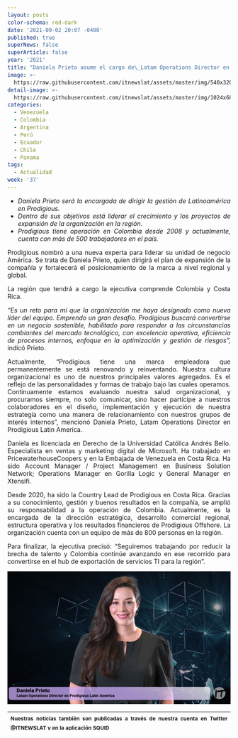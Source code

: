 ```yaml
---
layout: posts
color-schema: red-dark
date: '2021-09-02 20:07 -0400'
published: true
superNews: false
superArticle: false
year: '2021'
title: "Daniela Prieto asume el cargo de\_Latam Operations Director en Prodigious Latin America"
image: >-
  https://raw.githubusercontent.com/itnewslat/assets/master/img/540x320/Daniela-Prieto-p.jpg
detail-image: >-
  https://raw.githubusercontent.com/itnewslat/assets/master/img/1024x680/Daniela-Prieto-g.jpg
categories:
  - Venezuela
  - Colombia
  - Argentina
  - Perú
  - Ecuador
  - Chile
  - Panama
tags:
  - Actualidad
week: '37'
---
```

<ul style="text-align: justify;">
	<li><em>Daniela Prieto será la encargada de dirigir la gestión de Latinoamérica en Prodigious. </em></li>
	<li><em>Dentro de sus objetivos está liderar el crecimiento y los proyectos de expansión de la organización en la región. </em></li>
	<li><em>Prodigious tiene operación en Colombia desde 2008 y actualmente, cuenta con más de 500 trabajadores en el país.</em></li>
</ul>
<p style="text-align: justify;">Prodigious nombró a una nueva experta para liderar su unidad de negocio América. Se trata de Daniela Prieto, quien dirigirá el plan de expansión de la compañía y fortalecerá el posicionamiento de la marca a nivel regional y global.</p>
<p style="text-align: justify;">La región que tendrá a cargo la ejecutiva comprende Colombia y Costa Rica.</p>
<p style="text-align: justify;"><em>“Es un reto para mí que la organización me haya designado como nueva líder del equipo. Emprendo un gran desafío. Prodigious buscará convertirse en un negocio sostenible, habilitado para responder a las circunstancias cambiantes del mercado tecnológico, con excelencia operativa, eficiencia de procesos internos, enfoque en la optimización y gestión de riesgos”,</em> indicó Prieto.</p>
<p style="text-align: justify;">Actualmente, “Prodigious tiene una marca empleadora que permanentemente se está renovando y reinventando. Nuestra cultura organizacional es uno de nuestros principales valores agregados. Es el reflejo de las personalidades y formas de trabajo bajo las cuales operamos. Continuamente estamos evaluando nuestra salud organizacional, y procuramos siempre, no solo comunicar, sino hacer partícipe a nuestros colaboradores en el diseño, implementación y ejecución de nuestra estrategia como una manera de relacionamiento con nuestros grupos de interés internos”, mencionó Daniela Prieto, Latam Operations Director en Prodigious Latin America.</p>
<p style="text-align: justify;">Daniela es licenciada en Derecho de la Universidad Católica Andrés Bello. Especialista en ventas y marketing digital de Microsoft. Ha trabajado en PricewaterhouseCoopers y en la Embajada de Venezuela en Costa Rica. Ha sido Account Manager / Project Management en Business Solution Network; Operations Manager en Gorilla Logic y General Manager en Xtensifi.</p>
<p style="text-align: justify;">Desde 2020, ha sido la Country Lead de Prodigious en Costa Rica. Gracias a su conocimiento, gestión y buenos resultados en la compañía, se amplió su responsabilidad a la operación de Colombia. Actualmente, es la encargada de la dirección estratégica, desarrollo comercial regional, estructura operativa y los resultados financieros de Prodigious Offshore. La organización cuenta con un equipo de más de 800 personas en la región.</p>
<p style="text-align: justify;">Para finalizar, la ejecutiva precisó: “Seguiremos trabajando por reducir la brecha de talento y Colombia continúe avanzando en ese recorrido para convertirse en el hub de exportación de servicios TI para la región”.</p>
<p style="text-align: justify;"></p>

![](https://raw.githubusercontent.com/itnewslat/assets/master/img/540x320/Daniela-Prieto-p.jpg)

<table style="height: 42px;" width="569">
<tbody>
<tr>
<td style="text-align: justify;"><sub><strong>Nuestras noticias también son publicadas a través de nuestra cuenta en Twitter <a href="https://twitter.com/itnewslat?lang=es">@ITNEWSLAT</a> y en la aplicación <a href="https://squidapp.co/en/">SQUID</a></strong></sub></td>
</tr>
</tbody>
</table>
